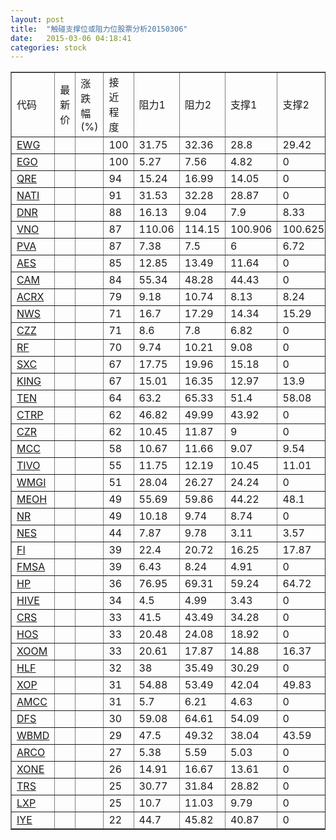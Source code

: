 ```yaml
---
layout: post
title:  "触碰支撑位或阻力位股票分析20150306"
date:   2015-03-06 04:18:41
categories: stock
---
```

<script type="text/javascript">
var stockList = []
stockList.push('gb_ewg');
stockList.push('gb_ego');
stockList.push('gb_qre');
stockList.push('gb_nati');
stockList.push('gb_dnr');
stockList.push('gb_vno');
stockList.push('gb_pva');
stockList.push('gb_aes');
stockList.push('gb_cam');
stockList.push('gb_acrx');
stockList.push('gb_nws');
stockList.push('gb_czz');
stockList.push('gb_rf');
stockList.push('gb_sxc');
stockList.push('gb_king');
stockList.push('gb_ten');
stockList.push('gb_ctrp');
stockList.push('gb_czr');
stockList.push('gb_mcc');
stockList.push('gb_tivo');
stockList.push('gb_wmgi');
stockList.push('gb_meoh');
stockList.push('gb_nr');
stockList.push('gb_nes');
stockList.push('gb_fi');
stockList.push('gb_fmsa');
stockList.push('gb_hp');
stockList.push('gb_hive');
stockList.push('gb_crs');
stockList.push('gb_hos');
stockList.push('gb_xoom');
stockList.push('gb_hlf');
stockList.push('gb_xop');
stockList.push('gb_amcc');
stockList.push('gb_dfs');
stockList.push('gb_wbmd');
stockList.push('gb_arco');
stockList.push('gb_xone');
stockList.push('gb_trs');
stockList.push('gb_lxp');
stockList.push('gb_iye');
</script>
<table border="1">
 <tr>
 <td>代码</td>
 <td>最新价</td>
 <td>涨跌幅(%)</td>
 <td>接近程度</td>
 <td>阻力1</td>
 <td>阻力2</td>
 <td>支撑1</td>
 <td>支撑2</td>
</tr>
  <tr id="ewg" class="green">
  <td><a href="http://stock.finance.sina.com.cn/usstock/quotes/EWG.html" target="_blank">EWG</a></td><td></td><td></td><td>100</td><td>31.75</td><td>32.36</td><td>28.8</td><td>29.42</td></tr>
  <tr id="ego" class="red">
  <td><a href="http://stock.finance.sina.com.cn/usstock/quotes/EGO.html" target="_blank">EGO</a></td><td></td><td></td><td>100</td><td>5.27</td><td>7.56</td><td>4.82</td><td>0</td></tr>
  <tr id="qre" class="red">
  <td><a href="http://stock.finance.sina.com.cn/usstock/quotes/QRE.html" target="_blank">QRE</a></td><td></td><td></td><td>94</td><td>15.24</td><td>16.99</td><td>14.05</td><td>0</td></tr>
  <tr id="nati" class="red">
  <td><a href="http://stock.finance.sina.com.cn/usstock/quotes/NATI.html" target="_blank">NATI</a></td><td></td><td></td><td>91</td><td>31.53</td><td>32.28</td><td>28.87</td><td>0</td></tr>
  <tr id="dnr" class="green">
  <td><a href="http://stock.finance.sina.com.cn/usstock/quotes/DNR.html" target="_blank">DNR</a></td><td></td><td></td><td>88</td><td>16.13</td><td>9.04</td><td>7.9</td><td>8.33</td></tr>
  <tr id="vno" class="red">
  <td><a href="http://stock.finance.sina.com.cn/usstock/quotes/VNO.html" target="_blank">VNO</a></td><td></td><td></td><td>87</td><td>110.06</td><td>114.15</td><td>100.906</td><td>100.625</td></tr>
  <tr id="pva" class="red">
  <td><a href="http://stock.finance.sina.com.cn/usstock/quotes/PVA.html" target="_blank">PVA</a></td><td></td><td></td><td>87</td><td>7.38</td><td>7.5</td><td>6</td><td>6.72</td></tr>
  <tr id="aes" class="red">
  <td><a href="http://stock.finance.sina.com.cn/usstock/quotes/AES.html" target="_blank">AES</a></td><td></td><td></td><td>85</td><td>12.85</td><td>13.49</td><td>11.64</td><td>0</td></tr>
  <tr id="cam" class="red">
  <td><a href="http://stock.finance.sina.com.cn/usstock/quotes/CAM.html" target="_blank">CAM</a></td><td></td><td></td><td>84</td><td>55.34</td><td>48.28</td><td>44.43</td><td>0</td></tr>
  <tr id="acrx" class="red">
  <td><a href="http://stock.finance.sina.com.cn/usstock/quotes/ACRX.html" target="_blank">ACRX</a></td><td></td><td></td><td>79</td><td>9.18</td><td>10.74</td><td>8.13</td><td>8.24</td></tr>
  <tr id="nws" class="red">
  <td><a href="http://stock.finance.sina.com.cn/usstock/quotes/NWS.html" target="_blank">NWS</a></td><td></td><td></td><td>71</td><td>16.7</td><td>17.29</td><td>14.34</td><td>15.29</td></tr>
  <tr id="czz" class="green">
  <td><a href="http://stock.finance.sina.com.cn/usstock/quotes/CZZ.html" target="_blank">CZZ</a></td><td></td><td></td><td>71</td><td>8.6</td><td>7.8</td><td>6.82</td><td>0</td></tr>
  <tr id="rf" class="red">
  <td><a href="http://stock.finance.sina.com.cn/usstock/quotes/RF.html" target="_blank">RF</a></td><td></td><td></td><td>70</td><td>9.74</td><td>10.21</td><td>9.08</td><td>0</td></tr>
  <tr id="sxc" class="red">
  <td><a href="http://stock.finance.sina.com.cn/usstock/quotes/SXC.html" target="_blank">SXC</a></td><td></td><td></td><td>67</td><td>17.75</td><td>19.96</td><td>15.18</td><td>0</td></tr>
  <tr id="king" class="red">
  <td><a href="http://stock.finance.sina.com.cn/usstock/quotes/KING.html" target="_blank">KING</a></td><td></td><td></td><td>67</td><td>15.01</td><td>16.35</td><td>12.97</td><td>13.9</td></tr>
  <tr id="ten" class="green">
  <td><a href="http://stock.finance.sina.com.cn/usstock/quotes/TEN.html" target="_blank">TEN</a></td><td></td><td></td><td>64</td><td>63.2</td><td>65.33</td><td>51.4</td><td>58.08</td></tr>
  <tr id="ctrp" class="red">
  <td><a href="http://stock.finance.sina.com.cn/usstock/quotes/CTRP.html" target="_blank">CTRP</a></td><td></td><td></td><td>62</td><td>46.82</td><td>49.99</td><td>43.92</td><td>0</td></tr>
  <tr id="czr" class="red">
  <td><a href="http://stock.finance.sina.com.cn/usstock/quotes/CZR.html" target="_blank">CZR</a></td><td></td><td></td><td>62</td><td>10.45</td><td>11.87</td><td>9</td><td>0</td></tr>
  <tr id="mcc" class="green">
  <td><a href="http://stock.finance.sina.com.cn/usstock/quotes/MCC.html" target="_blank">MCC</a></td><td></td><td></td><td>58</td><td>10.67</td><td>11.66</td><td>9.07</td><td>9.54</td></tr>
  <tr id="tivo" class="green">
  <td><a href="http://stock.finance.sina.com.cn/usstock/quotes/TIVO.html" target="_blank">TIVO</a></td><td></td><td></td><td>55</td><td>11.75</td><td>12.19</td><td>10.45</td><td>11.01</td></tr>
  <tr id="wmgi" class="green">
  <td><a href="http://stock.finance.sina.com.cn/usstock/quotes/WMGI.html" target="_blank">WMGI</a></td><td></td><td></td><td>51</td><td>28.04</td><td>26.27</td><td>24.24</td><td>0</td></tr>
  <tr id="meoh" class="red">
  <td><a href="http://stock.finance.sina.com.cn/usstock/quotes/MEOH.html" target="_blank">MEOH</a></td><td></td><td></td><td>49</td><td>55.69</td><td>59.86</td><td>44.22</td><td>48.1</td></tr>
  <tr id="nr" class="red">
  <td><a href="http://stock.finance.sina.com.cn/usstock/quotes/NR.html" target="_blank">NR</a></td><td></td><td></td><td>49</td><td>10.18</td><td>9.74</td><td>8.74</td><td>0</td></tr>
  <tr id="nes" class="green">
  <td><a href="http://stock.finance.sina.com.cn/usstock/quotes/NES.html" target="_blank">NES</a></td><td></td><td></td><td>44</td><td>7.87</td><td>9.78</td><td>3.11</td><td>3.57</td></tr>
  <tr id="fi" class="green">
  <td><a href="http://stock.finance.sina.com.cn/usstock/quotes/FI.html" target="_blank">FI</a></td><td></td><td></td><td>39</td><td>22.4</td><td>20.72</td><td>16.25</td><td>17.87</td></tr>
  <tr id="fmsa" class="red">
  <td><a href="http://stock.finance.sina.com.cn/usstock/quotes/FMSA.html" target="_blank">FMSA</a></td><td></td><td></td><td>39</td><td>6.43</td><td>8.24</td><td>4.91</td><td>0</td></tr>
  <tr id="hp" class="green">
  <td><a href="http://stock.finance.sina.com.cn/usstock/quotes/HP.html" target="_blank">HP</a></td><td></td><td></td><td>36</td><td>76.95</td><td>69.31</td><td>59.24</td><td>64.72</td></tr>
  <tr id="hive" class="red">
  <td><a href="http://stock.finance.sina.com.cn/usstock/quotes/HIVE.html" target="_blank">HIVE</a></td><td></td><td></td><td>34</td><td>4.5</td><td>4.99</td><td>3.43</td><td>0</td></tr>
  <tr id="crs" class="red">
  <td><a href="http://stock.finance.sina.com.cn/usstock/quotes/CRS.html" target="_blank">CRS</a></td><td></td><td></td><td>33</td><td>41.5</td><td>43.49</td><td>34.28</td><td>0</td></tr>
  <tr id="hos" class="red">
  <td><a href="http://stock.finance.sina.com.cn/usstock/quotes/HOS.html" target="_blank">HOS</a></td><td></td><td></td><td>33</td><td>20.48</td><td>24.08</td><td>18.92</td><td>0</td></tr>
  <tr id="xoom" class="green">
  <td><a href="http://stock.finance.sina.com.cn/usstock/quotes/XOOM.html" target="_blank">XOOM</a></td><td></td><td></td><td>33</td><td>20.61</td><td>17.87</td><td>14.88</td><td>16.37</td></tr>
  <tr id="hlf" class="green">
  <td><a href="http://stock.finance.sina.com.cn/usstock/quotes/HLF.html" target="_blank">HLF</a></td><td></td><td></td><td>32</td><td>38</td><td>35.49</td><td>30.29</td><td>0</td></tr>
  <tr id="xop" class="green">
  <td><a href="http://stock.finance.sina.com.cn/usstock/quotes/XOP.html" target="_blank">XOP</a></td><td></td><td></td><td>31</td><td>54.88</td><td>53.49</td><td>42.04</td><td>49.83</td></tr>
  <tr id="amcc" class="red">
  <td><a href="http://stock.finance.sina.com.cn/usstock/quotes/AMCC.html" target="_blank">AMCC</a></td><td></td><td></td><td>31</td><td>5.7</td><td>6.21</td><td>4.63</td><td>0</td></tr>
  <tr id="dfs" class="green">
  <td><a href="http://stock.finance.sina.com.cn/usstock/quotes/DFS.html" target="_blank">DFS</a></td><td></td><td></td><td>30</td><td>59.08</td><td>64.61</td><td>54.09</td><td>0</td></tr>
  <tr id="wbmd" class="green">
  <td><a href="http://stock.finance.sina.com.cn/usstock/quotes/WBMD.html" target="_blank">WBMD</a></td><td></td><td></td><td>29</td><td>47.5</td><td>49.32</td><td>38.04</td><td>43.59</td></tr>
  <tr id="arco" class="red">
  <td><a href="http://stock.finance.sina.com.cn/usstock/quotes/ARCO.html" target="_blank">ARCO</a></td><td></td><td></td><td>27</td><td>5.38</td><td>5.59</td><td>5.03</td><td>0</td></tr>
  <tr id="xone" class="red">
  <td><a href="http://stock.finance.sina.com.cn/usstock/quotes/XONE.html" target="_blank">XONE</a></td><td></td><td></td><td>26</td><td>14.91</td><td>16.67</td><td>13.61</td><td>0</td></tr>
  <tr id="trs" class="red">
  <td><a href="http://stock.finance.sina.com.cn/usstock/quotes/TRS.html" target="_blank">TRS</a></td><td></td><td></td><td>25</td><td>30.77</td><td>31.84</td><td>28.82</td><td>0</td></tr>
  <tr id="lxp" class="red">
  <td><a href="http://stock.finance.sina.com.cn/usstock/quotes/LXP.html" target="_blank">LXP</a></td><td></td><td></td><td>25</td><td>10.7</td><td>11.03</td><td>9.79</td><td>0</td></tr>
  <tr id="iye" class="red">
  <td><a href="http://stock.finance.sina.com.cn/usstock/quotes/IYE.html" target="_blank">IYE</a></td><td></td><td></td><td>22</td><td>44.7</td><td>45.82</td><td>40.87</td><td>0</td></tr>
</table>
